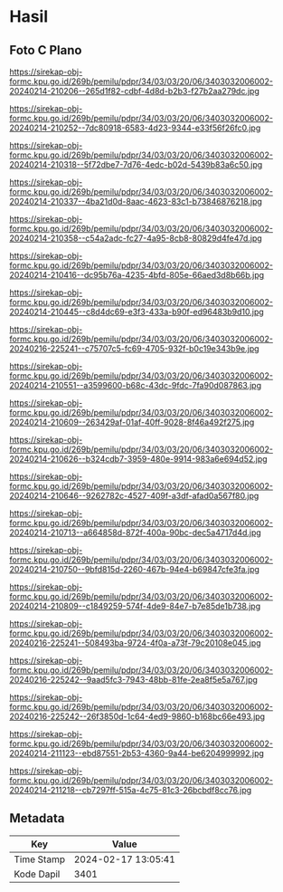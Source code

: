 # Hasil

## Foto C Plano

https://sirekap-obj-formc.kpu.go.id/269b/pemilu/pdpr/34/03/03/20/06/3403032006002-20240214-210206--265d1f82-cdbf-4d8d-b2b3-f27b2aa279dc.jpg

https://sirekap-obj-formc.kpu.go.id/269b/pemilu/pdpr/34/03/03/20/06/3403032006002-20240214-210252--7dc80918-6583-4d23-9344-e33f56f26fc0.jpg

https://sirekap-obj-formc.kpu.go.id/269b/pemilu/pdpr/34/03/03/20/06/3403032006002-20240214-210318--5f72dbe7-7d76-4edc-b02d-5439b83a6c50.jpg

https://sirekap-obj-formc.kpu.go.id/269b/pemilu/pdpr/34/03/03/20/06/3403032006002-20240214-210337--4ba21d0d-8aac-4623-83c1-b73846876218.jpg

https://sirekap-obj-formc.kpu.go.id/269b/pemilu/pdpr/34/03/03/20/06/3403032006002-20240214-210358--c54a2adc-fc27-4a95-8cb8-80829d4fe47d.jpg

https://sirekap-obj-formc.kpu.go.id/269b/pemilu/pdpr/34/03/03/20/06/3403032006002-20240214-210416--dc95b76a-4235-4bfd-805e-66aed3d8b66b.jpg

https://sirekap-obj-formc.kpu.go.id/269b/pemilu/pdpr/34/03/03/20/06/3403032006002-20240214-210445--c8d4dc69-e3f3-433a-b90f-ed96483b9d10.jpg

https://sirekap-obj-formc.kpu.go.id/269b/pemilu/pdpr/34/03/03/20/06/3403032006002-20240216-225241--c75707c5-fc69-4705-932f-b0c19e343b9e.jpg

https://sirekap-obj-formc.kpu.go.id/269b/pemilu/pdpr/34/03/03/20/06/3403032006002-20240214-210551--a3599600-b68c-43dc-9fdc-7fa90d087863.jpg

https://sirekap-obj-formc.kpu.go.id/269b/pemilu/pdpr/34/03/03/20/06/3403032006002-20240214-210609--263429af-01af-40ff-9028-8f46a492f275.jpg

https://sirekap-obj-formc.kpu.go.id/269b/pemilu/pdpr/34/03/03/20/06/3403032006002-20240214-210626--b324cdb7-3959-480e-9914-983a6e694d52.jpg

https://sirekap-obj-formc.kpu.go.id/269b/pemilu/pdpr/34/03/03/20/06/3403032006002-20240214-210646--9262782c-4527-409f-a3df-afad0a567f80.jpg

https://sirekap-obj-formc.kpu.go.id/269b/pemilu/pdpr/34/03/03/20/06/3403032006002-20240214-210713--a664858d-872f-400a-90bc-dec5a4717d4d.jpg

https://sirekap-obj-formc.kpu.go.id/269b/pemilu/pdpr/34/03/03/20/06/3403032006002-20240214-210750--9bfd815d-2260-467b-94e4-b69847cfe3fa.jpg

https://sirekap-obj-formc.kpu.go.id/269b/pemilu/pdpr/34/03/03/20/06/3403032006002-20240214-210809--c1849259-574f-4de9-84e7-b7e85de1b738.jpg

https://sirekap-obj-formc.kpu.go.id/269b/pemilu/pdpr/34/03/03/20/06/3403032006002-20240216-225241--508493ba-9724-4f0a-a73f-79c20108e045.jpg

https://sirekap-obj-formc.kpu.go.id/269b/pemilu/pdpr/34/03/03/20/06/3403032006002-20240216-225242--9aad5fc3-7943-48bb-81fe-2ea8f5e5a767.jpg

https://sirekap-obj-formc.kpu.go.id/269b/pemilu/pdpr/34/03/03/20/06/3403032006002-20240216-225242--26f3850d-1c64-4ed9-9860-b168bc66e493.jpg

https://sirekap-obj-formc.kpu.go.id/269b/pemilu/pdpr/34/03/03/20/06/3403032006002-20240214-211123--ebd87551-2b53-4360-9a44-be6204999992.jpg

https://sirekap-obj-formc.kpu.go.id/269b/pemilu/pdpr/34/03/03/20/06/3403032006002-20240214-211218--cb7297ff-515a-4c75-81c3-26bcbdf8cc76.jpg


## Metadata

| Key        | Value               |
| ---------- | ------------------- |
| Time Stamp | 2024-02-17 13:05:41 |
| Kode Dapil | 3401                |



